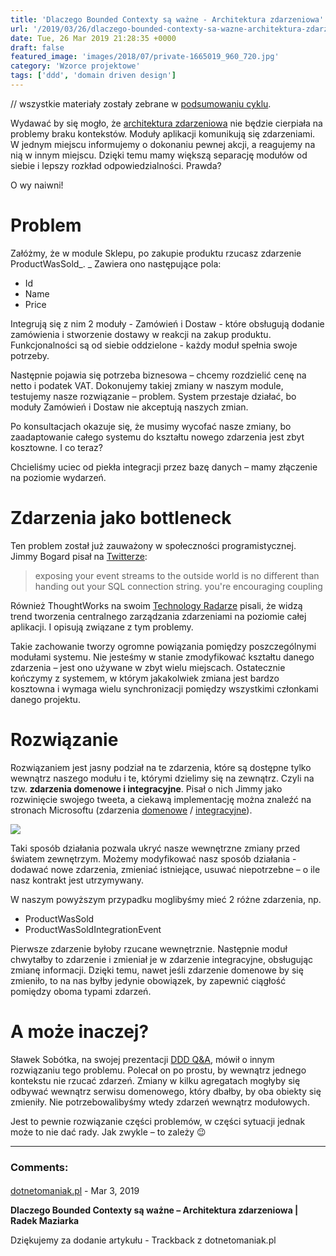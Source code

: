 ```yaml
---
title: 'Dlaczego Bounded Contexty są ważne - Architektura zdarzeniowa'
url: '/2019/03/26/dlaczego-bounded-contexty-sa-wazne-architektura-zdarzeniowa/'
date: Tue, 26 Mar 2019 21:28:35 +0000
draft: false
featured_image: 'images/2018/07/private-1665019_960_720.jpg'
category: 'Wzorce projektowe'
tags: ['ddd', 'domain driven design']
---
```


 // wszystkie materiały zostały zebrane w [podsumowaniu cyklu](/2018/07/16/dlaczego-bounded-contexty-sa-wazne-podsumowanie/).

Wydawać by się mogło, że [architektura zdarzeniowa](https://medium.com/high-alpha/event-driven-architecture-a-primer-f636395d0295) nie będzie cierpiała na problemy braku kontekstów. Moduły aplikacji komunikują się zdarzeniami. W jednym miejscu informujemy o dokonaniu pewnej akcji, a reagujemy na nią w innym miejscu. Dzięki temu mamy większą separację modułów od siebie i lepszy rozkład odpowiedzialności. Prawda?

O wy naiwni!

# Problem

Załóżmy, że w module Sklepu, po zakupie produktu rzucasz zdarzenie ProductWasSold_. _ Zawiera ono następujące pola:

 *   Id
 *   Name
 *   Price

Integrują się z nim 2 moduły - Zamówień i Dostaw - które obsługują dodanie zamówienia i stworzenie dostawy w reakcji na zakup produktu. Funkcjonalności są od siebie oddzielone - każdy moduł spełnia swoje potrzeby.

Następnie pojawia się potrzeba biznesowa – chcemy rozdzielić cenę na netto i podatek VAT. Dokonujemy takiej zmiany w naszym module, testujemy nasze rozwiązanie – problem. System przestaje działać, bo moduły Zamówień i Dostaw nie akceptują naszych zmian.

Po konsultacjach okazuje się, że musimy wycofać nasze zmiany, bo zaadaptowanie całego systemu do kształtu nowego zdarzenia jest zbyt kosztowne. I co teraz?

Chcieliśmy uciec od piekła integracji przez bazę danych – mamy złączenie na poziomie wydarzeń.

# Zdarzenia jako bottleneck

Ten problem został już zauważony w społeczności programistycznej. Jimmy Bogard pisał na [Twitterze](https://twitter.com/jbogard/status/953202842948468736):

> exposing your event streams to the outside world is no different than handing out your SQL connection string. you're encouraging coupling

Również ThoughtWorks na swoim [Technology Radarze](https://www.thoughtworks.com/radar/techniques/recreating-esb-antipatterns-with-kafka) pisali, że widzą trend tworzenia centralnego zarządzania zdarzeniami na poziomie całej aplikacji. I opisują związane z tym problemy.

Takie zachowanie tworzy ogromne powiązania pomiędzy poszczególnymi modułami systemu. Nie jesteśmy w stanie zmodyfikować kształtu danego zdarzenia – jest ono używane w zbyt wielu miejscach. Ostatecznie kończymy z systemem, w którym jakakolwiek zmiana jest bardzo kosztowna i wymaga wielu synchronizacji pomiędzy wszystkimi członkami danego projektu.

# Rozwiązanie

Rozwiązaniem jest jasny podział na te zdarzenia, które są dostępne tylko wewnątrz naszego modułu i te, którymi dzielimy się na zewnątrz. Czyli na tzw. **zdarzenia domenowe i integracyjne**. Pisał o nich Jimmy jako rozwinięcie swojego tweeta, a ciekawą implementację można znaleźć na stronach Microsoftu (zdarzenia [domenowe](https://docs.microsoft.com/en-us/dotnet/standard/microservices-architecture/microservice-ddd-cqrs-patterns/domain-events-design-implementation) / [integracyjne](https://docs.microsoft.com/en-us/dotnet/standard/microservices-architecture/multi-container-microservice-net-applications/integration-event-based-microservice-communications)).

[![](/images/2019/03/image20.png)](/images/2019/03/image20.png)

Taki sposób działania pozwala ukryć nasze wewnętrzne zmiany przed światem zewnętrzym. Możemy modyfikować nasz sposób działania - dodawać nowe zdarzenia, zmieniać istniejące, usuwać niepotrzebne – o ile nasz kontrakt jest utrzymywany.

W naszym powyższym przypadku moglibyśmy mieć 2 różne zdarzenia, np.

 *   ProductWasSold
 *   ProductWasSoldIntegrationEvent

Pierwsze zdarzenie byłoby rzucane wewnętrznie. Następnie moduł chwytałby to zdarzenie i zmieniał je w zdarzenie integracyjne, obsługując zmianę informacji. Dzięki temu, nawet jeśli zdarzenie domenowe by się zmieniło, to na nas byłby jedynie obowiązek, by zapewnić ciągłość pomiędzy oboma typami zdarzeń.

# A może inaczej?

Sławek Sobótka, na swojej prezentacji [DDD Q&A](https://www.youtube.com/watch?v=do-xqIbKZ_8), mówił o innym rozwiązaniu tego problemu. Polecał on po prostu, by wewnątrz jednego kontekstu nie rzucać zdarzeń. Zmiany w kilku agregatach mogłyby się odbywać wewnątrz serwisu domenowego, który dbałby, by oba obiekty się zmieniły. Nie potrzebowalibyśmy wtedy zdarzeń wewnątrz modułowych.

Jest to pewnie rozwiązanie części problemów, w części sytuacji jednak może to nie dać rady. Jak zwykle – to zależy 😉

---
### Comments:
#### 
[dotnetomaniak.pl](https://dotnetomaniak.pl/Dlaczego-Bounded-Contexty-sa-wazne-Architektura-zdarzeniowa-Radek-Maziarka "") - <time datetime="2019-03-27 13:50:50">Mar 3, 2019</time>

**Dlaczego Bounded Contexty są ważne – Architektura zdarzeniowa | Radek Maziarka**

Dziękujemy za dodanie artykułu - Trackback z dotnetomaniak.pl
